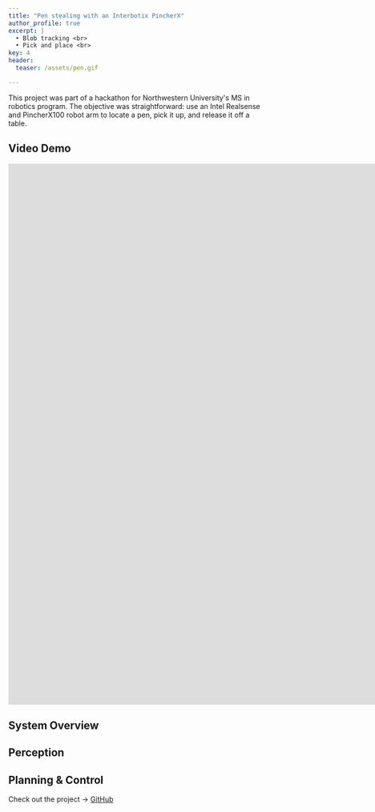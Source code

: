 ```yaml
---
title: "Pen stealing with an Interbotix PincherX"
author_profile: true
excerpt: |
  • Blob tracking <br>
  • Pick and place <br>
key: 4
header:
  teaser: /assets/pen.gif

---
```


This project was part of a hackathon for Northwestern University's MS in robotics program. The objective was straightforward: use an Intel Realsense and PincherX100 robot arm to locate a pen, pick it up, and release it off a table.

## Video Demo

<iframe width="1920" height="1080" src="https://www.youtube.com/embed/1cq_gBXmGJQ?si=fW__JE6o9GXtKAUv" title="Hackathon pen challenge" frameborder="0" allow="accelerometer; autoplay; clipboard-write; encrypted-media; gyroscope; picture-in-picture; web-share" allowfullscreen></iframe>

## System Overview


## Perception

## Planning & Control

Check out the project &#8594; <a href="https://github.com/nahder/pen_stealing" class="github-button" target="_blank" >GitHub</a>

